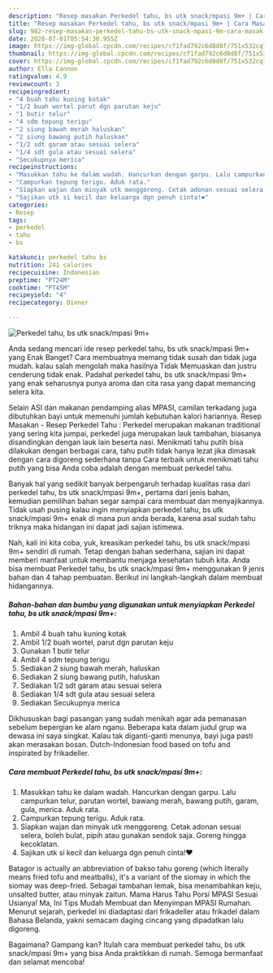 ```yaml
---
description: "Resep masakan Perkedel tahu, bs utk snack/mpasi 9m+ | Cara Masak Perkedel tahu, bs utk snack/mpasi 9m+ Yang Mudah Dan Praktis"
title: "Resep masakan Perkedel tahu, bs utk snack/mpasi 9m+ | Cara Masak Perkedel tahu, bs utk snack/mpasi 9m+ Yang Mudah Dan Praktis"
slug: 982-resep-masakan-perkedel-tahu-bs-utk-snack-mpasi-9m-cara-masak-perkedel-tahu-bs-utk-snack-mpasi-9m-yang-mudah-dan-praktis
date: 2020-07-01T05:54:30.955Z
image: https://img-global.cpcdn.com/recipes/cf1fad792c6d8d8f/751x532cq70/perkedel-tahu-bs-utk-snackmpasi-9m-foto-resep-utama.jpg
thumbnail: https://img-global.cpcdn.com/recipes/cf1fad792c6d8d8f/751x532cq70/perkedel-tahu-bs-utk-snackmpasi-9m-foto-resep-utama.jpg
cover: https://img-global.cpcdn.com/recipes/cf1fad792c6d8d8f/751x532cq70/perkedel-tahu-bs-utk-snackmpasi-9m-foto-resep-utama.jpg
author: Ella Cannon
ratingvalue: 4.9
reviewcount: 3
recipeingredient:
- "4 buah tahu kuning kotak"
- "1/2 buah wortel parut dgn parutan keju"
- "1 butir telur"
- "4 sdm tepung terigu"
- "2 siung bawah merah haluskan"
- "2 siung bawang putih haluskan"
- "1/2 sdt garam atau sesuai selera"
- "1/4 sdt gula atau sesuai selera"
- "Secukupnya merica"
recipeinstructions:
- "Masukkan tahu ke dalam wadah. Hancurkan dengan garpu. Lalu campurkan telur, parutan wortel, bawang merah, bawang putih, garam, gula, merica. Aduk rata."
- "Campurkan tepung terigu. Aduk rata."
- "Siapkan wajan dan minyak utk menggoreng. Cetak adonan sesuai selera, boleh bulat, pipih atau gunakan sendok saja. Goreng hingga kecoklatan."
- "Sajikan utk si kecil dan keluarga dgn penuh cinta!❤"
categories:
- Resep
tags:
- perkedel
- tahu
- bs

katakunci: perkedel tahu bs 
nutrition: 241 calories
recipecuisine: Indonesian
preptime: "PT24M"
cooktime: "PT45M"
recipeyield: "4"
recipecategory: Dinner

---
```



![Perkedel tahu, bs utk snack/mpasi 9m+](https://img-global.cpcdn.com/recipes/cf1fad792c6d8d8f/751x532cq70/perkedel-tahu-bs-utk-snackmpasi-9m-foto-resep-utama.jpg)

Anda sedang mencari ide resep perkedel tahu, bs utk snack/mpasi 9m+ yang Enak Banget? Cara membuatnya memang tidak susah dan tidak juga mudah. kalau salah mengolah maka hasilnya Tidak Memuaskan dan justru cenderung tidak enak. Padahal perkedel tahu, bs utk snack/mpasi 9m+ yang enak seharusnya punya aroma dan cita rasa yang dapat memancing selera kita.

Selain ASI dan makanan pendamping alias MPASI, camilan terkadang juga dibutuhkan bayi untuk memenuhi jumlah kebutuhan kalori hariannya. Resep Masakan - Resep Perkedel Tahu : Perkedel merupakan makanan traditional yang sering kita jumpai, perkedel juga merupakan lauk tambahan, biasanya disandingkan dengan lauk lain beserta nasi. Menikmati tahu putih bisa dilakukan dengan berbagai cara, tahu putih tidak hanya lezat jika dimasak dengan cara digoreng sederhana tanpa Cara terbaik untuk menikmati tahu putih yang bisa Anda coba adalah dengan membuat perkedel tahu.

Banyak hal yang sedikit banyak berpengaruh terhadap kualitas rasa dari perkedel tahu, bs utk snack/mpasi 9m+, pertama dari jenis bahan, kemudian pemilihan bahan segar sampai cara membuat dan menyajikannya. Tidak usah pusing kalau ingin menyiapkan perkedel tahu, bs utk snack/mpasi 9m+ enak di mana pun anda berada, karena asal sudah tahu triknya maka hidangan ini dapat jadi sajian istimewa.


Nah, kali ini kita coba, yuk, kreasikan perkedel tahu, bs utk snack/mpasi 9m+ sendiri di rumah. Tetap dengan bahan sederhana, sajian ini dapat memberi manfaat untuk membantu menjaga kesehatan tubuh kita. Anda bisa membuat Perkedel tahu, bs utk snack/mpasi 9m+ menggunakan 9 jenis bahan dan 4 tahap pembuatan. Berikut ini langkah-langkah dalam membuat hidangannya.

<!--inarticleads1-->

##### Bahan-bahan dan bumbu yang digunakan untuk menyiapkan Perkedel tahu, bs utk snack/mpasi 9m+:

1. Ambil 4 buah tahu kuning kotak
1. Ambil 1/2 buah wortel, parut dgn parutan keju
1. Gunakan 1 butir telur
1. Ambil 4 sdm tepung terigu
1. Sediakan 2 siung bawah merah, haluskan
1. Sediakan 2 siung bawang putih, haluskan
1. Sediakan 1/2 sdt garam atau sesuai selera
1. Sediakan 1/4 sdt gula atau sesuai selera
1. Sediakan Secukupnya merica


Dikhususkan bagi pasangan yang sudah menikah agar ada pemanasan sebelum bepergian ke alam nganu. Beberapa kata dalam judul grup wa dewasa ini saya singkat. Kalau tak diganti-ganti menunya, bayi juga pasti akan merasakan bosan. Dutch-Indonesian food based on tofu and inspirated by frikadeller. 

<!--inarticleads2-->

##### Cara membuat Perkedel tahu, bs utk snack/mpasi 9m+:

1. Masukkan tahu ke dalam wadah. Hancurkan dengan garpu. Lalu campurkan telur, parutan wortel, bawang merah, bawang putih, garam, gula, merica. Aduk rata.
1. Campurkan tepung terigu. Aduk rata.
1. Siapkan wajan dan minyak utk menggoreng. Cetak adonan sesuai selera, boleh bulat, pipih atau gunakan sendok saja. Goreng hingga kecoklatan.
1. Sajikan utk si kecil dan keluarga dgn penuh cinta!❤


Batagor is actually an abbreviation of bakso tahu goreng (which literally means fried tofu and meatballs), it&#39;s a variant of the siomay in which the siomay was deep-fried. Sebagai tambahan lemak, bisa menambahkan keju, unsalted butter, atau minyak zaitun. Mama Harus Tahu Porsi MPASI Sesuai Usianya! Ma, Ini Tips Mudah Membuat dan Menyimpan MPASI Rumahan. Menurut sejarah, perkedel ini diadaptasi dari frikadeller atau frikadel dalam Bahasa Belanda, yakni semacam daging cincang yang dipadatkan lalu digoreng. 

Bagaimana? Gampang kan? Itulah cara membuat perkedel tahu, bs utk snack/mpasi 9m+ yang bisa Anda praktikkan di rumah. Semoga bermanfaat dan selamat mencoba!
